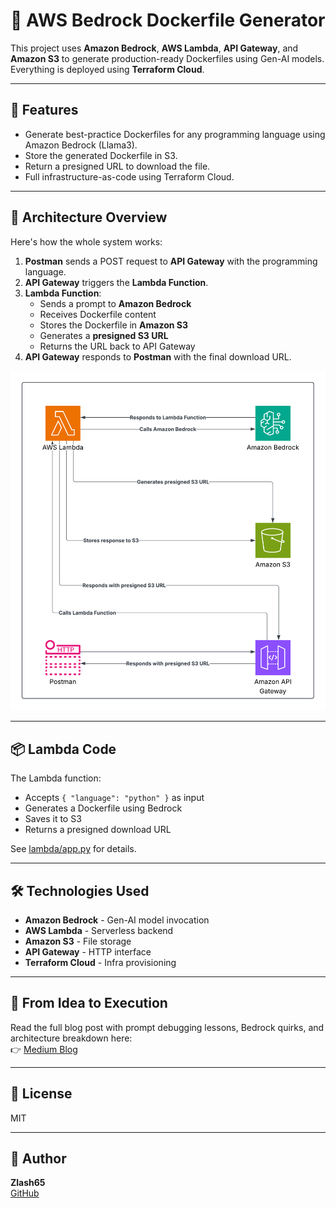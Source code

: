 # 🧠 AWS Bedrock Dockerfile Generator

This project uses **Amazon Bedrock**, **AWS Lambda**, **API Gateway**, and **Amazon S3** to generate production-ready Dockerfiles using Gen-AI models. Everything is deployed using **Terraform Cloud**.

---

## 📌 Features

- Generate best-practice Dockerfiles for any programming language using Amazon Bedrock (Llama3).
- Store the generated Dockerfile in S3.
- Return a presigned URL to download the file.
- Full infrastructure-as-code using Terraform Cloud.

---

## 📐 Architecture Overview

Here's how the whole system works:

1. **Postman** sends a POST request to **API Gateway** with the programming language.
2. **API Gateway** triggers the **Lambda Function**.
3. **Lambda Function**:
   - Sends a prompt to **Amazon Bedrock**
   - Receives Dockerfile content
   - Stores the Dockerfile in **Amazon S3**
   - Generates a **presigned S3 URL**
   - Returns the URL back to API Gateway
4. **API Gateway** responds to **Postman** with the final download URL.

![Architecture Overview](./assets/architecture-overview.png)

---

## 📦 Lambda Code

The Lambda function:
- Accepts `{ "language": "python" }` as input
- Generates a Dockerfile using Bedrock
- Saves it to S3
- Returns a presigned download URL

See [lambda/app.py](./lambda/app.py) for details.

---

## 🛠️ Technologies Used

- **Amazon Bedrock** - Gen-AI model invocation
- **AWS Lambda** - Serverless backend
- **Amazon S3** - File storage
- **API Gateway** - HTTP interface
- **Terraform Cloud** - Infra provisioning

---

## 🧠 From Idea to Execution

Read the full blog post with prompt debugging lessons, Bedrock quirks, and architecture breakdown here:  
👉 [Medium Blog](https://medium.com/@zlash65/build-a-gen-ai-dockerfile-generator-with-aws-bedrock-and-terraform-927f6aba0781)

---

## 📎 License

MIT

---

## 👤 Author

**Zlash65**  
[GitHub](https://github.com/Zlash65)
